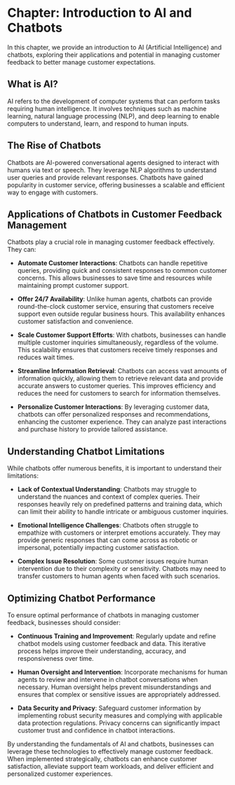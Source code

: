Chapter: Introduction to AI and Chatbots
========================================

In this chapter, we provide an introduction to AI (Artificial Intelligence) and chatbots, exploring their applications and potential in managing customer feedback to better manage customer expectations.

What is AI?
-----------

AI refers to the development of computer systems that can perform tasks requiring human intelligence. It involves techniques such as machine learning, natural language processing (NLP), and deep learning to enable computers to understand, learn, and respond to human inputs.

The Rise of Chatbots
--------------------

Chatbots are AI-powered conversational agents designed to interact with humans via text or speech. They leverage NLP algorithms to understand user queries and provide relevant responses. Chatbots have gained popularity in customer service, offering businesses a scalable and efficient way to engage with customers.

Applications of Chatbots in Customer Feedback Management
--------------------------------------------------------

Chatbots play a crucial role in managing customer feedback effectively. They can:

* **Automate Customer Interactions**: Chatbots can handle repetitive queries, providing quick and consistent responses to common customer concerns. This allows businesses to save time and resources while maintaining prompt customer support.

* **Offer 24/7 Availability**: Unlike human agents, chatbots can provide round-the-clock customer service, ensuring that customers receive support even outside regular business hours. This availability enhances customer satisfaction and convenience.

* **Scale Customer Support Efforts**: With chatbots, businesses can handle multiple customer inquiries simultaneously, regardless of the volume. This scalability ensures that customers receive timely responses and reduces wait times.

* **Streamline Information Retrieval**: Chatbots can access vast amounts of information quickly, allowing them to retrieve relevant data and provide accurate answers to customer queries. This improves efficiency and reduces the need for customers to search for information themselves.

* **Personalize Customer Interactions**: By leveraging customer data, chatbots can offer personalized responses and recommendations, enhancing the customer experience. They can analyze past interactions and purchase history to provide tailored assistance.

Understanding Chatbot Limitations
---------------------------------

While chatbots offer numerous benefits, it is important to understand their limitations:

* **Lack of Contextual Understanding**: Chatbots may struggle to understand the nuances and context of complex queries. Their responses heavily rely on predefined patterns and training data, which can limit their ability to handle intricate or ambiguous customer inquiries.

* **Emotional Intelligence Challenges**: Chatbots often struggle to empathize with customers or interpret emotions accurately. They may provide generic responses that can come across as robotic or impersonal, potentially impacting customer satisfaction.

* **Complex Issue Resolution**: Some customer issues require human intervention due to their complexity or sensitivity. Chatbots may need to transfer customers to human agents when faced with such scenarios.

Optimizing Chatbot Performance
------------------------------

To ensure optimal performance of chatbots in managing customer feedback, businesses should consider:

* **Continuous Training and Improvement**: Regularly update and refine chatbot models using customer feedback and data. This iterative process helps improve their understanding, accuracy, and responsiveness over time.

* **Human Oversight and Intervention**: Incorporate mechanisms for human agents to review and intervene in chatbot conversations when necessary. Human oversight helps prevent misunderstandings and ensures that complex or sensitive issues are appropriately addressed.

* **Data Security and Privacy**: Safeguard customer information by implementing robust security measures and complying with applicable data protection regulations. Privacy concerns can significantly impact customer trust and confidence in chatbot interactions.

By understanding the fundamentals of AI and chatbots, businesses can leverage these technologies to effectively manage customer feedback. When implemented strategically, chatbots can enhance customer satisfaction, alleviate support team workloads, and deliver efficient and personalized customer experiences.
